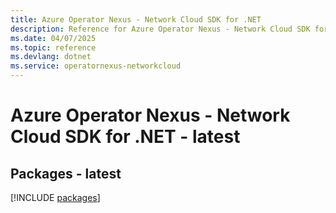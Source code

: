```yaml
---
title: Azure Operator Nexus - Network Cloud SDK for .NET
description: Reference for Azure Operator Nexus - Network Cloud SDK for .NET
ms.date: 04/07/2025
ms.topic: reference
ms.devlang: dotnet
ms.service: operatornexus-networkcloud
---
```

# Azure Operator Nexus - Network Cloud SDK for .NET - latest
## Packages - latest
[!INCLUDE [packages](operator-nexus---network-cloud-index.md)]
